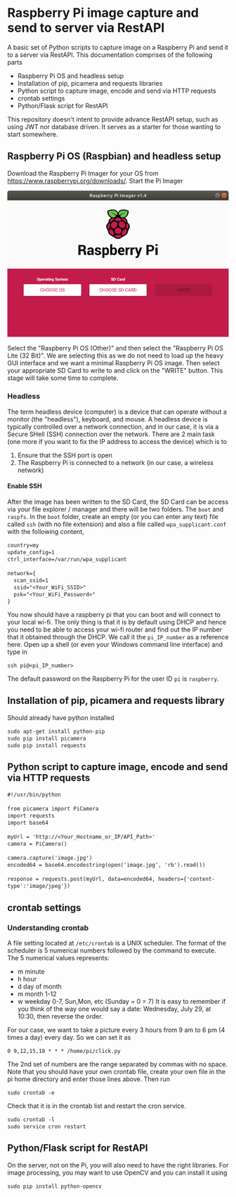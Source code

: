 # Raspberry Pi image capture and send to server via RestAPI

A basic set of Python scripts to capture image on a Raspberry Pi and send it to a server via RestAPI.  This documentation comprises of the following parts

- Raspberry Pi OS and headless setup
- Installation of pip, picamera and requests libraries
- Python script to capture image, encode and send via HTTP requests
- crontab settings
- Python/Flask script for RestAPI

This repository doesn't intent to provide advance RestAPI setup, such as using JWT nor database driven.  It serves as a starter for those wanting to start somewhere.

## Raspberry Pi OS (Raspbian) and headless setup

Download the Raspberry Pi Imager for your OS from https://www.raspberrypi.org/downloads/.  Start the Pi Imager

![Pi Imager](pi-imager.png)

Select the "Raspberry Pi OS (Other)" and then select the "Raspberry Pi OS Lite (32 Bit)".  We are selecting this as we do not need to load up the heavy GUI interface and we want a minimal Raspberry Pi OS image.  Then select your appropriate SD Card to write to and click on the "WRITE" button.  This stage will take some time to complete.

### Headless

The term headless device (computer) is a device that can operate without a monitor (the "headless"), keyboard, and mouse. A headless device is typically controlled over a network connection, and in our case, it is via a Secure SHell (SSH) connection over the network.  There are 2 main task (one more if you want to fix the IP address to access the device) which is to

1. Ensure that the SSH port is open
2. The Raspberry Pi is connected to a network (in our case, a wireless network)

#### Enable SSH

After the image has been written to the SD Card, the SD Card can be access via your file explorer / manager and there will be two folders.  The ```boot``` and ```raspfs```.  In the ```boot``` folder, create an empty (or you can enter any text) file called ```ssh``` (with no file extension) and also a file called ```wpa_supplicant.conf``` with the following content,

```
country=my
update_config=1
ctrl_interface=/var/run/wpa_supplicant

network={
  scan_ssid=1
  ssid="<Your_WiFi_SSID>"
  psk="<Your_WiFi_Password>"
}
```

You now should have a raspberry pi that you can boot and will connect to your local wi-fi.  The only thing is that it is by default using DHCP and hence you need to be able to access your wi-fi router and find out the IP number that it obtained through the DHCP.  We call it the ```pi_IP_number``` as a reference here.  Open up a shell (or even your Windows command line interface) and type in

~~~
ssh pi@<pi_IP_number>
~~~

The default password on the Raspberry Pi for the user ID ```pi``` is ```raspberry```.

## Installation of pip, picamera and requests library

Should already have python installed

~~~
sudo apt-get install python-pip
sudo pip install picamera
sudo pip install requests
~~~

## Python script to capture image, encode and send via HTTP requests

~~~
#!/usr/bin/python

from picamera import PiCamera
import requests
import base64

myUrl = 'http://<Your_Hostname_or_IP/API_Path>'
camera = PiCamera()

camera.capture('image.jpg')
encoded64 = base64.encodestring(open('image.jpg', 'rb').read())

response = requests.post(myUrl, data=encoded64, headers={'content-type':'image/jpeg'})
~~~

## crontab settings

### Understanding crontab

A file setting located at ```/etc/crontab``` is a UNIX scheduler.  The format of the scheduler is 5 numerical numbers followed by the command to execute.  The 5 numerical values represents:

- m minute
- h hour
- d day of month
- m month 1-12
- w weekday 0-7, Sun,Mon, etc (Sunday = 0 = 7) It is easy to remember if you think of the way one would say a date: Wednesday, July 29, at 10:30, then reverse the order.

For our case, we want to take a picture every 3 hours from 9 am to 6 pm (4 times a day) every day.  So we can set it as

```
0 9,12,15,18 * * * /home/pi/click.py
```

The 2nd set of numbers are the range separated by commas with no space.  Note that you should have your own crontab file, create your own file in the pi home directory and enter those lines above. Then run

```
sudo crontab -e
```

Check that it is in the crontab list and restart the cron service.
```
sudo crontab -l
sudo service cron restart
```

## Python/Flask script for RestAPI

On the server, not on the Pi, you will also need to have the right libraries.  For image processing, you may want to use OpenCV and you can install it using

~~~
sudo pip install python-opencv
~~~


~~~
~~~
